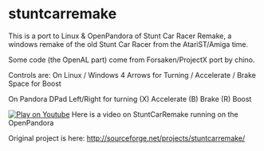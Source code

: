 # stuntcarremake

This is a port to Linux & OpenPandora of Stunt Car Racer Remake, a windows remake of the old Stunt Car Racer from the AtariST/Amiga time.

Some code (the OpenAL part) come from Forsaken/ProjectX port by chino.

Controls are:
On Linux / Windows
 4 Arrows for Turning / Accelerate / Brake
 Space for Boost

On Pandora
 DPad Left/Right for turning
 (X) Accelerate
 (B) Brake
 (R) Boost

[![Play on Youtube](https://img.youtube.com/vi/qKTFntQtG6E/0.jpg)](https://www.youtube.com/watch?v=qKTFntQtG6E)
Here is a video on StuntCarRemake running on the OpenPandora

Original project is here: http://sourceforge.net/projects/stuntcarremake/
